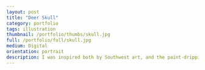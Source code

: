 ```yaml
---
layout: post
title: "Deer Skull"
category: portfolio
tags: illustration
thumbnail: /portfolio/thumbs/skull.jpg
full: /portfolio/full/skull.jpg
medium: Digital
orientation: portrait
description: I was inspired both by Southwest art, and the paint-dripping "unicorn-puke" portraits of Sam Spratt. This was a more contemporary take on a very traditional and revered subject matter.
---
```

